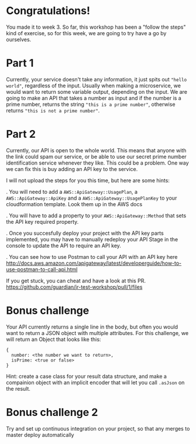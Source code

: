 # Congratulations!
You made it to week 3. So far, this workshop has been a "follow the steps" kind of exercise, so for this week, we are 
going to try have a go by ourselves. 

# Part 1
Currently, your service doesn't take any information, it just spits out `"hello world"`, regardless of the input.  Usually when 
making a microservice, we would want to return some variable output, depending on the input. We are going to make an API 
that takes a number as input and if the number is a prime number, returns the string `"this is a prime number"`, otherwise
returns `"this is not a prime number"`.

# Part 2
Currently, our API is open to the whole world. This means that anyone with the link could spam our service, or be able to 
use our secret prime number identification service whenever they like. This could be a problem. One way we can fix this
is buy adding an API key to the service. 

I will not upload the steps for you this time, but here are some hints:

. You will need to add a `AWS::ApiGateway::UsagePlan`, a `AWS::ApiGateway::ApiKey` and a `AWS::ApiGateway::UsagePlanKey` to your cloudformation template. Look them up in the AWS docs 

. You will have to add a property to your `AWS::ApiGateway::Method` that sets the API key required property. 

. Once you succesfully deploy your project with the API key parts implemented, you may have to manually redeploy your API Stage in the console to update the API to require an API key.

. You can see how to use Postman to call your API with an API key here http://docs.aws.amazon.com/apigateway/latest/developerguide/how-to-use-postman-to-call-api.html

If you get stuck, you can cheat and have a look at this PR.
https://github.com/guardian/jr-test-workshop/pull/1/files

# Bonus challenge
Your API currently returns a single line in the body, but often you would want to return a JSON object with multiple 
attributes. For this challenge, we will return an Object that looks like this:

```
{
  number: <the number we want to return>,
  isPrime: <true or false>
}
```

Hint: create a case class for your result data structure, and make a compainion object with an implicit encoder that will let you call `.asJson` on the result. 

# Bonus challenge 2
Try and set up continuous integration on your project, so that any merges to master deploy automatically
